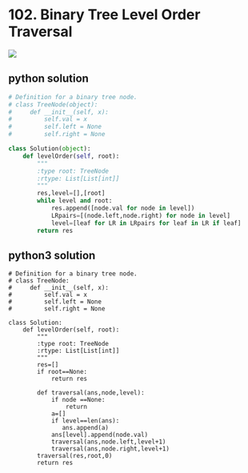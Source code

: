 # 102. Binary Tree Level Order Traversal
<img src="https://github.com/vampire1996/LeetCode/blob/master/Problems/101-200/102.%20Binary%20Tree%20Level%20Order%20Traversal/problem.png"/>

## python solution
```python
# Definition for a binary tree node.
# class TreeNode(object):
#     def __init__(self, x):
#         self.val = x
#         self.left = None
#         self.right = None

class Solution(object):
    def levelOrder(self, root):
        """
        :type root: TreeNode
        :rtype: List[List[int]]
        """
        res,level=[],[root]
        while level and root:
            res.append([node.val for node in level])
            LRpairs=[(node.left,node.right) for node in level]
            level=[leaf for LR in LRpairs for leaf in LR if leaf]
        return res  
```

## python3 solution
```python3
# Definition for a binary tree node.
# class TreeNode:
#     def __init__(self, x):
#         self.val = x
#         self.left = None
#         self.right = None

class Solution:
    def levelOrder(self, root):
        """
        :type root: TreeNode
        :rtype: List[List[int]]
        """
        res=[]
        if root==None:
            return res

        def traversal(ans,node,level):
            if node ==None:
                return
            a=[]
            if level==len(ans):
               ans.append(a)
            ans[level].append(node.val) 
            traversal(ans,node.left,level+1) 
            traversal(ans,node.right,level+1)  
        traversal(res,root,0)
        return res
```
